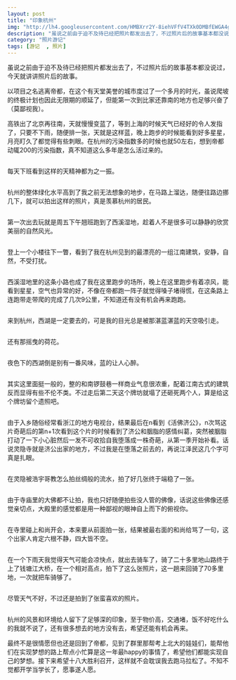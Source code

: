 ```yaml
---
layout: post
title: "印象杭州"
img: "http://lh4.googleusercontent.com/HMBXrr2Y-8iehVFfV4TXk0DMBfEWGA4glD6ROUgdszI=w1024-h768-no"
description: "虽说之前由于迫不及待已经把照片都发出去了，不过照片后的故事基本都没说过，今天就讲讲照片后的故事。"
category: "照片游记" 
tags: [游记  , 照片]
---
```

<p>
	虽说之前由于迫不及待已经把照片都发出去了，不过照片后的故事基本都没说过，今天就讲讲照片后的故事。
</p>
<p>
	以项目之名逃离帝都，在这个有天堂美誉的城市度过了一个多月的时光，虽说爬坡的终极计划也因此无限期的顺延了，但能第一次到比家还靠南的地方也足够兴奋了（莫鄙视我）。
</p>
<p>
	高铁出了北京再往南，天就慢慢变蓝了，等到上海的时候天气已经好的令人发指了，只要不下雨，随便排一张，天就是这样蓝，晚上跑步的时候能看到好多星星，月亮盯久了都觉得有些刺眼。在杭州的污染指数多的时候也就50左右，想到帝都动辄200的污染指数，真不知道这么多年是怎么活过来的。
</p>
<img src="httpl://lh6.googleusercontent.com/Q0SJW4c7tpPEcUHo6sKlgE5PxpczNecePn6BKWuBDfk=w1024-h768-no" alt="">
<p>
	每天下班看到这样的天精神都为之一振。
</p>
<img src="https://lh6.googleusercontent.com/pacTdqeTb9UF0UD7QjYy8Hb4_tJFNCLrHhmZLXfFJrY=w1024-h768-no" alt="">
<p>
	杭州的整体绿化水平高到了我之前无法想象的地步，在马路上溜达，随便往路边挪几下，就可以拍出这样的照片，真是羡慕杭州的居民。
</p>
<img src="http://lh6.googleusercontent.com/1jWHp-HpWkOoguqv_uGYZUlC7GjabyihWF-hKqBhfac=w1024-h768-no" alt="">
<p>
	第一次出去玩就是周五下午翘班跑到了西溪湿地，趁着人不是很多可以静静的欣赏美丽的自然风光。
</p>
<img src="http://lh3.googleusercontent.com/-3uTUJI__mYA/Ui06XJuq58I/AAAAAAAAAao/9rFN_AXEhg0/w1024-h768-no/original_mP5J_04c800005ce4118d.jpg" alt="">
<p>
	登上一个小楼往下一瞥，看到了我在杭州见到的最漂亮的一组江南建筑，安静，自然，不受打扰。
</p>
<img src="http://lh3.googleusercontent.com/-fAoCfsBwodE/Ui06UOomQaI/AAAAAAAAAZg/aTeSPYBCZ-o/w1024-h768-no/original_PPoU_3d4e00005db3118f.jpg" alt="">
<p>
	西溪湿地里的这条小路也成了我在这里跑步的场所，晚上在这里跑步有着凉风，能看到星星，空气也异常的好，不像在帝都跑一阵子就觉得嗓子堵得慌，在这条路上连跑带走带爬的完成了几次9公里，不知道还有没有机会再来跑跑。
</p>
<img src="http://lh4.googleusercontent.com/-NaVbSLcPzG4/Ui06WwUcqYI/AAAAAAAAAac/VeB4QgeAIr4/w1024-h768-no/original_hSjH_059000005cf8118d.jpg" alt="">
<p>
	来到杭州，西湖是一定要去的，可是我的目光总是被那湛蓝湛蓝的天空吸引走。
</p>
<img src="http://lh3.googleusercontent.com/-M415mkmvKKM/Ui06YqzwpuI/AAAAAAAAAbE/rYcXq0kXW3A/w1024-h768-no/original_uuBK_6bfe00005dd3125b.jpg" alt="">
<p>
	还有那摇曳的荷花。
</p>
<img src="http://lh6.googleusercontent.com/-Ex9UfBKQpec/Ui06P8zW2dI/AAAAAAAAAYE/9Zz4q9el-uY/w1024-h768-no/original_16PD_24a800005d001191.jpg" alt="">
<p>
	夜色下的西湖倒是别有一番风味，蓝的让人心醉。
</p>
<img src="http://lh5.googleusercontent.com/-Opz8Jc9o94U/Ui06V1sDvuI/AAAAAAAAAaA/755c4igoTq4/w1024-h768-no/original_ej8T_3d4e00005db5118f.jpg" alt="">
<p>
	其实这里面挺一般的，整的和南锣鼓巷一样商业气息很浓重，配着江南古式的建筑反而显得有些不伦不类。不过走后第二天这个牌坊就塌了还砸死两个人，算是给这个牌坊留个遗照吧。
</p>
<img src="http://lh4.googleusercontent.com/-f_c02rtJktM/Ui06VA3JJmI/AAAAAAAAAaE/k9qKVWS3a4M/w1024-h768-no/original_Vbw2_40ed0000617a125e.jpg" alt="">
<p>
	由于入乡随俗经常看浙江的地方电视台，结果最后在n看到《活佛济公》，n次骂这片奇葩后的第n+1次看到这个片的时候看到了济公和胭脂的感情纠葛，突然被胭脂打动了一下小心脏然后一发不可收拾自我堕落成一株奇葩，从第一季开始补看。话说灵隐寺就是济公出家的地方，不过我是在堕落之前去的，再说江泽民这几个字可真是扎眼。
</p>
<img src="http://lh4.googleusercontent.com/-y1-K_lrJ5EM/Ui06XnpXHoI/AAAAAAAAAaw/6RM_x4echX4/w1024-h768-no/original_mg61_192500005d55118c.jpg" alt="">
<p>
	在灵隐被浩宇哥教怎么拍丝绸般的流水，拍了好几张终于端稳了一张。
</p>
<img src="http://lh3.googleusercontent.com/--jtvQ79DuaE/Ui06X2hjH3I/AAAAAAAAAa8/bp-efT5B5rI/w1024-h768-no/original_pQyp_05fb00005d2b118d.jpg" alt="">
<p>
	由于寺庙里的大佛都不让拍，我也只好随便拍些没人管的佛像，话说这些佛像还感觉亲切点，大殿里的感觉都是用一种鄙视的眼神自上而下的俯视你。
</p>
<img src="http://lh6.googleusercontent.com/-8PdtsTCjXG8/Ui06VBCPziI/AAAAAAAAAZw/TYHXrYONlEA/w1024-h768-no/original_Pu31_7d3700005cf3118e.jpg" alt="">
<p>
	在寺里碰上和尚开会，本来要从前面拍一张，结果被最右面的和尚给骂了一句，这个出家人肯定六根不静，四大皆不空。
</p>
<img src="http://lh4.googleusercontent.com/-PkKQayazNq4/Ui06YlKVdMI/AAAAAAAAAbM/KPX2a3YyKk8/w1024-h768-no/original_r4Hh_24a800005d011191.jpg" alt="">
<p>
	在一个下雨天我觉得天气可能会凉快点，就出去骑车了，骑了二十多里地山路终于上了钱塘江大桥，在一个相对高点，拍下了这么张照片，这一趟来回骑了70多里地，一次就把车骑够了。
</p>
<img src="http://lh4.googleusercontent.com/-XG2tj3OVf_U/Ui06Y3-Gj-I/AAAAAAAAAbQ/IeSFWDZ0vLs/w1024-h768-no/original_yIMw_060000005ebc125c.jpg" alt="">
<p>
	尽管天气不好，不过还是拍到了张蛮喜欢的照片。
</p>
<img src="http://lh4.googleusercontent.com/-vYhbbDaX0lw/Ui06PyBkezI/AAAAAAAAAYM/xr6xwaVDAhw/w1024-h768-no/original_1Nrs_189500005d2d118c.jpg" alt="">
<p>
	杭州的风景和环境给人留下了足够深的印象，至于物价高，交通堵，饭不好吃什么的我就不说了，还有很多想去的地方没有去，希望还能有机会再来。
</p>
<p>
	最终不是很情愿但也还是回到了帝都，见到了群里那帮考上北大的娃娃们，能帮他们在实现梦想的路上帮点小忙算是这一年最happy的事情了，希望他们都能实现自己的梦想。接下来希望十八大胜利召开，这样就不会耽误我去跑马拉松了。不知不觉都开学当学长了，愿事遂人愿。
</p>
